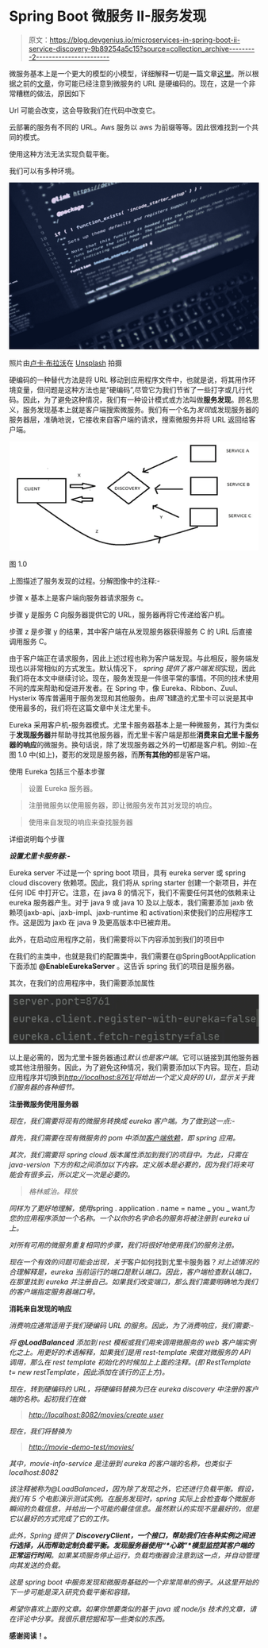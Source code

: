 # Spring Boot 微服务 II-服务发现

> 原文：<https://blog.devgenius.io/microservices-in-spring-boot-ii-service-discovery-9b89254a5c15?source=collection_archive---------2----------------------->

微服务基本上是一个更大的模型的小模型，详细解释一切是一篇文章[这里](https://medium.com/nerd-for-tech/microservices-in-spring-boot-i-3fb961daaf99)。所以根据之前的[文章](https://medium.com/nerd-for-tech/microservices-in-spring-boot-i-3fb961daaf99)，你可能已经注意到微服务的 URL 是硬编码的。现在，这是一个非常糟糕的做法，原因如下

Url 可能会改变，这会导致我们在代码中改变它。

云部署的服务有不同的 URL。Aws 服务以 aws 为前缀等等。因此很难找到一个共同的模式。

使用这种方法无法实现负载平衡。

我们可以有多种环境。

![](img/a736315c5c7ea20fce5a6449044c2166.png)

照片由[卢卡·布拉沃](https://unsplash.com/@lucabravo?utm_source=medium&utm_medium=referral)在 [Unsplash](https://unsplash.com?utm_source=medium&utm_medium=referral) 拍摄

硬编码的一种替代方法是将 URL 移动到应用程序文件中，也就是说，将其用作环境变量，但问题是这种方法也是“硬编码”,尽管它为我们节省了一些打字或几行代码。因此，为了避免这种情况，我们有一种设计模式或方法叫做**服务发现**。顾名思义，服务发现基本上就是客户端搜索微服务。我们有一个名为*发现*或发现服务器的服务器层，准确地说，它接收来自客户端的请求，搜索微服务并将 URL 返回给客户端。

![](img/ab1275001c57100621e0acb52f2c3d19.png)

图 1.0

上图描述了服务发现的过程。分解图像中的注释:-

步骤 x 基本上是客户端向服务器请求服务 c。

步骤 y 是服务 C 向服务器提供它的 URL，服务器再将它传递给客户机。

步骤 z 是步骤 y 的结果，其中客户端在从发现服务器获得服务 C 的 URL 后直接调用服务 C。

由于客户端正在请求服务，因此上述过程也称为客户端发现。与此相反，服务端发现也以非常相似的方式发生。默认情况下， *spring 提供了客户端发现*实现，因此我们将在本文中继续讨论。现在，服务发现是一件很平常的事情。不同的技术使用不同的库来帮助和促进开发者。在 Spring 中，像 Eureka、Ribbon、Zuul、Hysterix 等库普遍用于服务发现和其他服务。由*网飞*建造的尤里卡可以说是其中使用最多的，我们将在这篇文章中关注尤里卡。

Eureka 采用客户机-服务器模式。尤里卡服务器基本上是一种微服务，其行为类似于**发现服务器**并帮助寻找其他服务器，而尤里卡客户端是那些**消费来自尤里卡服务器的响应**的微服务。换句话说，除了发现服务器之外的一切都是客户机。例如:-在图 1.0 中(如上)，菱形的发现是服务器，而**所有其他的**都是客户端。

使用 Eureka 包括三个基本步骤

>设置 Eureka 服务器。

>注册微服务以使用服务器，即让微服务发布其对发现的响应。

>使用来自发现的响应来查找服务器

详细说明每个步骤

***设置尤里卡服务器:-***

Eureka server 不过是一个 spring boot 项目，具有 eureka server 或 spring cloud discovery 依赖项。因此，我们将从 spring starter 创建一个新项目，并在任何 IDE 中打开它。注意，在 java 8 的情况下，我们不需要任何其他的依赖来让 eureka 服务器产生。对于 java 9 或 java 10 及以上版本，我们需要添加 jaxb 依赖项(jaxb-api、jaxb-impl、jaxb-runtime 和 activation)来使我们的应用程序工作。这是因为 jaxb 在 java 9 及更高版本中已被弃用。

此外，在启动应用程序之前，我们需要将以下内容添加到我们的项目中

在我们的主类中，也就是我们的配置类中，我们需要在@SpringBootApplication 下面添加 **@EnableEurekaServer** 。这告诉 spring 我们的项目是服务器。

其次，在我们的应用程序中，我们需要添加属性

![](img/328f0d6f7629e4add0589fc77ba71e41.png)

以上是必需的，因为尤里卡服务器通过*默认也是客户端*。它可以链接到其他服务器或其他注册服务。因此，为了避免这种情况，我们需要添加以下内容。现在，启动应用程序并切换到[*http://localhost:8761/*](http://localhost:8761/)*将给出一个定义良好的 UI，显示关于我们服务器的各种细节。*

****注册微服务使用服务器****

*现在，我们需要将现有的微服务转换成 eureka 客户端。为了做到这一点:-*

*首先，我们需要在现有微服务的 pom 中添加[客户端依赖](https://mvnrepository.com/artifact/org.springframework.cloud/spring-cloud-starter-netflix-eureka-client/3.1.0)，即 spring 应用。*

*其次，我们需要将 spring cloud 版本属性添加到我们的项目中。为此，只需在 java-version 下方的<properties>和</properties>之间添加以下内容。定义版本是必要的，因为我们将来可能会有很多云，所以定义一次是必要的。*

> *格林威治。释放*

*同样为了更好地理解，使用*spring . application . name = name _ you _ want*为您的应用程序添加一个名称。一个以你的名字命名的服务将被注册到 eureka ui 上。*

*对所有可用的微服务重复相同的步骤，我们将很好地使用我们的服务注册。*

*现在一个有效的问题可能会出现，关于*客户如何找到尤里卡服务器？*对上述情况的合理解释是，eureka 当前运行的端口是默认端口。因此，客户端检查默认端口，在那里找到 eureka 并注册自己。如果我们改变端口，那么我们需要明确地为我们的客户端指定服务器端口号。*

****消耗来自发现的响应****

*消费响应通常适用于我们硬编码 URL 的服务。因此，为了消费响应，我们需要:-*

*将 **@LoadBalanced** 添加到 rest 模板或我们用来调用微服务的 web 客户端实例化之上。用更好的术语解释，如果我们是用 rest-template 来做对微服务的 API 调用，那么在 rest template 初始化的时候加上上面的注释。(即 RestTemplate t= new restTemplate，因此添加在该行的正上方)。*

*现在，转到硬编码的 URL，将硬编码替换为已在 eureka discovery 中注册的客户端的名称。起初我们在做*

> *[http://localhost:8082/movies/create user](http://localhost:8082/movies/createUser)*

*现在，我们将替换为*

> *[http://movie-demo-test/movies/](http://movie-demo-test/movies/)*

*其中，movie-info-service 是注册到 eureka 的客户端的名称，也类似于 localhost:8082*

*该注释被称为@LoadBalanced，因为除了发现之外，它还进行负载平衡。假设，我们有 5 个电影演示测试实例。在服务发现时，spring 实际上会检查每个微服务瞬间的负载信息，并给出一个可能的最佳信息。虽然默认的实现不是最好的，但是它以最好的方式完成了它的工作。*

*此外，Spring 提供了 **DiscoveryClient，**一个接口，帮助我们在各种实例之间进行选择，从而帮助定制负载平衡。发现服务器使用“*心跳”*模型监控其客户端的**正常运行时间**。如果某项服务停止运行，负载均衡器会注意到这一点，并自动管理向其发送的负载。*

*这是 spring boot 中服务发现和微服务基础的一个非常简单的例子。从这里开始的下一步可能是深入研究负载平衡和容错。*

*希望你喜欢上面的文章。如果你想要类似的基于 java 或 node/js 技术的文章，请在评论中分享。我很乐意挖掘和写一些类似的东西。*

**感谢阅读！。**